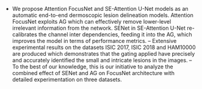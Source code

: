 - We propose Attention FocusNet and SE-Attention U-Net models as an automatic
end-to-end dermoscopic lesion delineation models. Attention FocusNet
exploits AG which can effectively remove lower-level irrelevant information
from the network. SENet in SE-Attention U-Net re-calibrates the channel
inter dependencies, feeding it into the AG, which improves the model in
terms of performance metrics.
– Extensive experimental results on the datasets ISIC 2017, ISIC 2018 and
HAM10000 are produced which demonstrates that the gating applied have
precisely and accurately identified the small and intricate lesions in the images.
– To the best of our knowledge, this is our initiative to analyze the combined
effect of SENet and AG on FocusNet architecture with detailed experimentation on three datasets.
